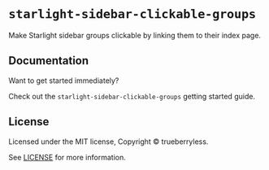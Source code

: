 # `starlight-sidebar-clickable-groups`

Make Starlight sidebar groups clickable by linking them to their index page.

## Documentation

Want to get started immediately?

Check out the `starlight-sidebar-clickable-groups` getting started guide.

## License

Licensed under the MIT license, Copyright © trueberryless.

See [LICENSE](/LICENSE) for more information.
